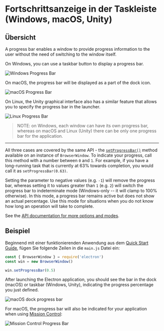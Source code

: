 # Fortschrittsanzeige in der Taskleiste (Windows, macOS, Unity)

## Übersicht

A progress bar enables a window to provide progress information to the user without the need of switching to the window itself.

On Windows, you can use a taskbar button to display a progress bar.

![Windows Progress Bar][1]

On macOS, the progress bar will be displayed as a part of the dock icon.

![macOS Progress Bar][2]

On Linux, the Unity graphical interface also has a similar feature that allows you to specify the progress bar in the launcher.

![Linux Progress Bar][3]

> NOTE: on Windows, each window can have its own progress bar, whereas on macOS and Linux (Unity) there can be only one progress bar for the application.

----

All three cases are covered by the same API - the [`setProgressBar()`][setprogressbar] method available on an instance of `BrowserWindow`. To indicate your progress, call this method with a number between `0` and `1`. For example, if you have a long-running task that is currently at 63% towards completion, you would call it as `setProgressBar(0.63)`.

Setting the parameter to negative values (e.g. `-1`) will remove the progress bar, whereas setting it to values greater than `1` (e.g. `2`) will switch the progress bar to indeterminate mode (Windows-only -- it will clamp to 100% otherwise). In this mode, a progress bar remains active but does not show an actual percentage. Use this mode for situations when you do not know how long an operation will take to complete.

See the [API documentation for more options and modes][setprogressbar].

## Beispiel

Beginnend mit einer funktionierenden Anwendung aus dem [Quick Start Guide](quick-start.md), fügen Sie folgende Zeilen in die `main.js` Datei ein:

```javascript
const { BrowserWindow } = require('electron')
const win = new BrowserWindow()

win.setProgressBar(0.5)
```

After launching the Electron application, you should see the bar in the dock (macOS) or taskbar (Windows, Unity), indicating the progress percentage you just defined.

![macOS dock progress bar](../images/dock-progress-bar.png)

For macOS, the progress bar will also be indicated for your application when using [Mission Control](https://support.apple.com/en-us/HT204100):

![Mission Control Progress Bar](../images/mission-control-progress-bar.png)

[1]: https://cloud.githubusercontent.com/assets/639601/5081682/16691fda-6f0e-11e4-9676-49b6418f1264.png
[2]: ../images/macos-progress-bar.png
[3]: ../images/linux-progress-bar.png
[setprogressbar]: ../api/browser-window.md#winsetprogressbarprogress-options
[setprogressbar]: ../api/browser-window.md#winsetprogressbarprogress-options
